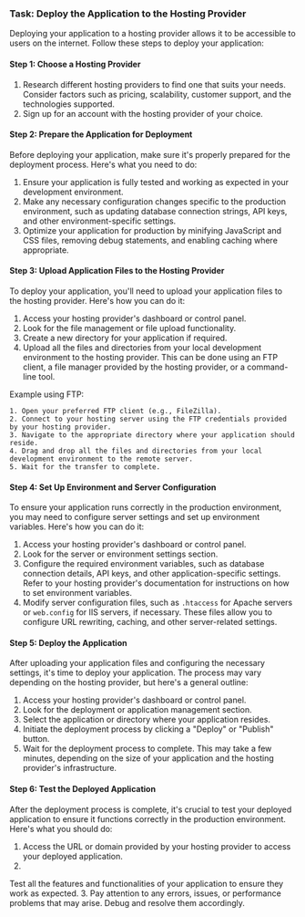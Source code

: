 

### Task: Deploy the Application to the Hosting Provider

Deploying your application to a hosting provider allows it to be accessible to users on the internet. Follow these steps to deploy your application:

#### Step 1: Choose a Hosting Provider

1. Research different hosting providers to find one that suits your needs. Consider factors such as pricing, scalability, customer support, and the technologies supported.
2. Sign up for an account with the hosting provider of your choice.

#### Step 2: Prepare the Application for Deployment

Before deploying your application, make sure it's properly prepared for the deployment process. Here's what you need to do:

1. Ensure your application is fully tested and working as expected in your development environment.
2. Make any necessary configuration changes specific to the production environment, such as updating database connection strings, API keys, and other environment-specific settings.
3. Optimize your application for production by minifying JavaScript and CSS files, removing debug statements, and enabling caching where appropriate.

#### Step 3: Upload Application Files to the Hosting Provider

To deploy your application, you'll need to upload your application files to the hosting provider. Here's how you can do it:

1. Access your hosting provider's dashboard or control panel.
2. Look for the file management or file upload functionality.
3. Create a new directory for your application if required.
4. Upload all the files and directories from your local development environment to the hosting provider. This can be done using an FTP client, a file manager provided by the hosting provider, or a command-line tool.

Example using FTP:
```plaintext
1. Open your preferred FTP client (e.g., FileZilla).
2. Connect to your hosting server using the FTP credentials provided by your hosting provider.
3. Navigate to the appropriate directory where your application should reside.
4. Drag and drop all the files and directories from your local development environment to the remote server.
5. Wait for the transfer to complete.
```

#### Step 4: Set Up Environment and Server Configuration

To ensure your application runs correctly in the production environment, you may need to configure server settings and set up environment variables. Here's how you can do it:

1. Access your hosting provider's dashboard or control panel.
2. Look for the server or environment settings section.
3. Configure the required environment variables, such as database connection details, API keys, and other application-specific settings. Refer to your hosting provider's documentation for instructions on how to set environment variables.
4. Modify server configuration files, such as `.htaccess` for Apache servers or `web.config` for IIS servers, if necessary. These files allow you to configure URL rewriting, caching, and other server-related settings.

#### Step 5: Deploy the Application

After uploading your application files and configuring the necessary settings, it's time to deploy your application. The process may vary depending on the hosting provider, but here's a general outline:

1. Access your hosting provider's dashboard or control panel.
2. Look for the deployment or application management section.
3. Select the application or directory where your application resides.
4. Initiate the deployment process by clicking a "Deploy" or "Publish" button.
5. Wait for the deployment process to complete. This may take a few minutes, depending on the size of your application and the hosting provider's infrastructure.

#### Step 6: Test the Deployed Application

After the deployment process is complete, it's crucial to test your deployed application to ensure it functions correctly in the production environment. Here's what you should do:

1. Access the URL or domain provided by your hosting provider to access your deployed application.
2.

 Test all the features and functionalities of your application to ensure they work as expected.
3. Pay attention to any errors, issues, or performance problems that may arise. Debug and resolve them accordingly.

